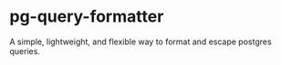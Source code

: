 pg-query-formatter
==================

A simple, lightweight, and flexible way to format and escape postgres queries.
